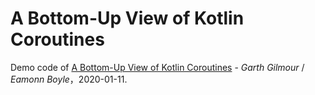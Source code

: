 # A Bottom-Up View of Kotlin Coroutines

Demo code of [A Bottom-Up View of Kotlin Coroutines](https://www.infoq.com/articles/kotlin-coroutines-bottom-up/) - _Garth Gilmour_ / _Eamonn Boyle_，2020-01-11.
